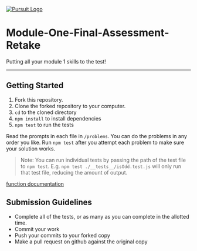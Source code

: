 [![Pursuit Logo](https://avatars1.githubusercontent.com/u/5825944?s=200&v=4)](https://pursuit.org)

# Module-One-Final-Assessment-Retake

Putting all your module 1 skills to the test!

---

## Getting Started

1. Fork this repository.
1. Clone the forked repository to your computer.
1. `cd` to the cloned directory
1. `npm install` to install dependencies
1. `npm test` to run the tests

Read the prompts in each file in `/problems`. You can do the problems in any order you like. Run `npm test` after you attempt each problem to make sure your solution works.

> Note: You can run individual tests by passing the path of the test file to `npm test`. E.g. `npm test ./__tests__/isOdd.test.js` will only run that test file, reducing the amount of output.

[function documentation](https://joinpursuit.github.io/Module-One-Final-Assessment-Retake/)

## Submission Guidelines

- Complete all of the tests, or as many as you can complete in the allotted time.
- Commit your work
- Push your commits to your forked copy
- Make a pull request on github against the original copy
